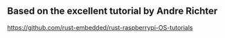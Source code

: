 ## Based on the excellent tutorial by Andre Richter
https://github.com/rust-embedded/rust-raspberrypi-OS-tutorials
